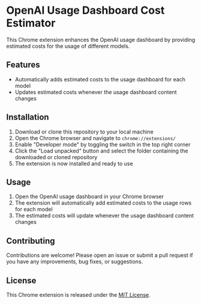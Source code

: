 # OpenAI Usage Dashboard Cost Estimator

This Chrome extension enhances the OpenAI usage dashboard by providing estimated costs for the usage of different models.

## Features

- Automatically adds estimated costs to the usage dashboard for each model
- Updates estimated costs whenever the usage dashboard content changes

## Installation

1. Download or clone this repository to your local machine
2. Open the Chrome browser and navigate to `chrome://extensions/`
3. Enable "Developer mode" by toggling the switch in the top right corner
4. Click the "Load unpacked" button and select the folder containing the downloaded or cloned repository
5. The extension is now installed and ready to use

## Usage

1. Open the OpenAI usage dashboard in your Chrome browser
2. The extension will automatically add estimated costs to the usage rows for each model
3. The estimated costs will update whenever the usage dashboard content changes

## Contributing

Contributions are welcome! Please open an issue or submit a pull request if you have any improvements, bug fixes, or suggestions.

## License

This Chrome extension is released under the [MIT License](https://choosealicense.com/licenses/mit/).
